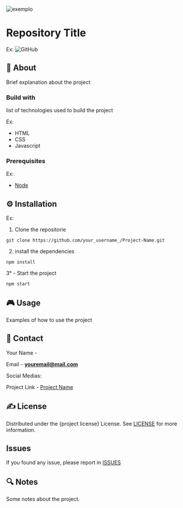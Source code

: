 ![exemplo](https://i.imgur.com/pEPRxdA.png)


# Repository Title

<!---
Shields about project
https://shields.io/
-->
Ex: 
![GitHub](https://img.shields.io/github/license/RenatoSTV/README-Template)

## 📰 About

Brief explanation about the project

### Build with

list of technologies used to build the project

Ex: 

 - HTML
 - CSS
 - Javascript
 
### Prerequisites

Ex:
- [Node](https://nodejs.org/en/)

## ⚙ Installation

Ex:

 1. Clone the repositorie

```
git clone https://github.com/your_username_/Project-Name.git
```


2.  install the dependencies

```
npm install
```

3° - Start the project

```
npm start
```

## 🎮 Usage

Examples of how to use the project

## 📩 Contact

Your Name -

Email - **youremail@mail.com**

Social Medias: 

Project Link - [Project Name](https://github.com/your_username/repo_name)

## ✍ License

Distributed under the {project license} License. See [LICENSE](https://github.com/your_username_/repo_name/blob/master/LICENSE) for more information.

## Issues

If you found any issue, please report in [ISSUES](https://github.com/your_username/repo_name/issues)

## 🔍 Notes

Some notes about the project.
